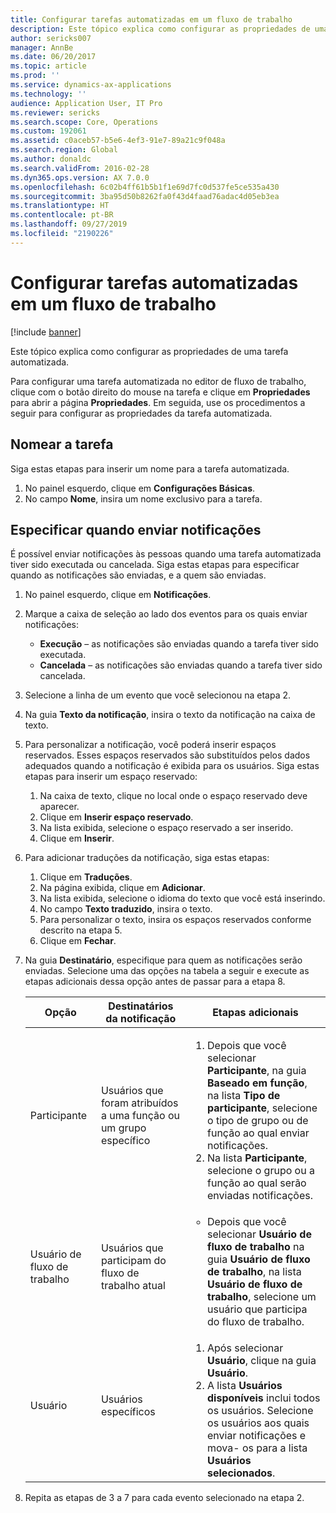 ```yaml
---
title: Configurar tarefas automatizadas em um fluxo de trabalho
description: Este tópico explica como configurar as propriedades de uma tarefa automatizada.
author: sericks007
manager: AnnBe
ms.date: 06/20/2017
ms.topic: article
ms.prod: ''
ms.service: dynamics-ax-applications
ms.technology: ''
audience: Application User, IT Pro
ms.reviewer: sericks
ms.search.scope: Core, Operations
ms.custom: 192061
ms.assetid: c0aceb57-b5e6-4ef3-91e7-89a21c9f048a
ms.search.region: Global
ms.author: donaldc
ms.search.validFrom: 2016-02-28
ms.dyn365.ops.version: AX 7.0.0
ms.openlocfilehash: 6c02b4ff61b5b1f1e69d7fc0d537fe5ce535a430
ms.sourcegitcommit: 3ba95d50b8262fa0f43d4faad76adac4d05eb3ea
ms.translationtype: HT
ms.contentlocale: pt-BR
ms.lasthandoff: 09/27/2019
ms.locfileid: "2190226"
---
```

# <a name="configure-automated-tasks-in-a-workflow"></a>Configurar tarefas automatizadas em um fluxo de trabalho

[!include [banner](../includes/banner.md)]

Este tópico explica como configurar as propriedades de uma tarefa automatizada.

Para configurar uma tarefa automatizada no editor de fluxo de trabalho, clique com o botão direito do mouse na tarefa e clique em **Propriedades** para abrir a página **Propriedades**. Em seguida, use os procedimentos a seguir para configurar as propriedades da tarefa automatizada.

## <a name="name-the-task"></a>Nomear a tarefa

Siga estas etapas para inserir um nome para a tarefa automatizada.

1. No painel esquerdo, clique em **Configurações Básicas**.
2. No campo **Nome**, insira um nome exclusivo para a tarefa.

## <a name="specify-when-notifications-are-sent"></a>Especificar quando enviar notificações

É possível enviar notificações às pessoas quando uma tarefa automatizada tiver sido executada ou cancelada. Siga estas etapas para especificar quando as notificações são enviadas, e a quem são enviadas.

1. No painel esquerdo, clique em **Notificações**.
2. Marque a caixa de seleção ao lado dos eventos para os quais enviar notificações:

    - **Execução** – as notificações são enviadas quando a tarefa tiver sido executada.
    - **Cancelada** – as notificações são enviadas quando a tarefa tiver sido cancelada.

3. Selecione a linha de um evento que você selecionou na etapa 2.
4. Na guia **Texto da notificação**, insira o texto da notificação na caixa de texto.
5. Para personalizar a notificação, você poderá inserir espaços reservados. Esses espaços reservados são substituídos pelos dados adequados quando a notificação é exibida para os usuários. Siga estas etapas para inserir um espaço reservado:

    1. Na caixa de texto, clique no local onde o espaço reservado deve aparecer.
    2. Clique em **Inserir espaço reservado**.
    3. Na lista exibida, selecione o espaço reservado a ser inserido.
    4. Clique em **Inserir**.

6. Para adicionar traduções da notificação, siga estas etapas:

    1. Clique em **Traduções**.
    2. Na página exibida, clique em **Adicionar**.
    3. Na lista exibida, selecione o idioma do texto que você está inserindo.
    4. No campo **Texto traduzido**, insira o texto.
    5. Para personalizar o texto, insira os espaços reservados conforme descrito na etapa 5.
    6. Clique em **Fechar**.

7. Na guia **Destinatário**, especifique para quem as notificações serão enviadas. Selecione uma das opções na tabela a seguir e execute as etapas adicionais dessa opção antes de passar para a etapa 8.

    <table>
    <thead>
    <tr>
    <th>Opção</th>
    <th>Destinatários da notificação</th>
    <th>Etapas adicionais</th>
    </tr>
    </thead>
    <tbody>
    <tr>
    <td>Participante</td>
    <td>Usuários que foram atribuídos a uma função ou um grupo específico</td>
    <td>
    <ol>
    <li>Depois que você selecionar <strong>Participante</strong>, na guia <strong>Baseado em função</strong>, na lista <strong>Tipo de participante</strong>, selecione o tipo de grupo ou de função ao qual enviar notificações.</li>
    <li>Na lista <strong>Participante</strong>, selecione o grupo ou a função ao qual serão enviadas notificações.</li>
    </ol>
    </td>
    </tr>
    <tr>
    <td>Usuário de fluxo de trabalho</td>
    <td>Usuários que participam do fluxo de trabalho atual</td>
    <td>
    <ul>
    <li>Depois que você selecionar <strong>Usuário de fluxo de trabalho</strong> na guia <strong>Usuário de fluxo de trabalho</strong>, na lista <strong>Usuário de fluxo de trabalho</strong>, selecione um usuário que participa do fluxo de trabalho.</li>
    </ul>
    </td>
    </tr>
    <tr>
    <td>Usuário</td>
    <td>Usuários específicos</td>
    <td>
    <ol>
    <li>Após selecionar <strong>Usuário</strong>, clique na guia <strong>Usuário</strong>.</li>
    <li>A lista <strong>Usuários disponíveis</strong> inclui todos os usuários. Selecione os usuários aos quais enviar notificações e mova- os para a lista <strong>Usuários selecionados</strong>.</li>
    </ol>
    </td>
    </tr>
    </tbody>
    </table>

8. Repita as etapas de 3 a 7 para cada evento selecionado na etapa 2.
